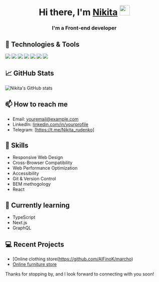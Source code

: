 <h1 align="center">Hi there, I'm <a href="https://daniilshat.ru/" target="_blank">Nikita</a> 
<img src="https://github.com/blackcater/blackcater/raw/main/images/Hi.gif" height="32"/></h1>
<h3 align="center">I'm a Front-end developer</h3>


## 🔧 Technologies & Tools

![](https://img.shields.io/badge/OS-MacOS-informational?style=flat&logo=windows&logoColor=white&color=#d93a7c)
![](https://img.shields.io/badge/Editor-VS_Code-informational?style=flat&logo=visual-studio-code&logoColor=white&color=#d93a7c)
![](https://img.shields.io/badge/Code-HTML-informational?style=flat&logo=html5&logoColor=white&color=#d93a7c)
![](https://img.shields.io/badge/Code-CSS-informational?style=flat&logo=css3&logoColor=white&color=#d93a7c)
![](https://img.shields.io/badge/Code-JavaScript-informational?style=flat&logo=javascript&logoColor=white&color=#d93a7c)
![](https://img.shields.io/badge/Framework-React-informational?style=flat&logo=react&logoColor=white&color=#d93a7c)
![](https://img.shields.io/badge/Framework-Vue.js-informational?style=flat&logo=vue-dot-js&logoColor=white&color=#d93a7c)

## 📈 GitHub Stats

![Nikita's GitHub stats](https://github-readme-stats.vercel.app/api?username=nikita&show_icons=true&theme=radical)

## 📫 How to reach me

- Email: [youremail@example.com](nikitamalashkin73@gmail.com)
- LinkedIn: [linkedin.com/in/yourprofile](https://www.linkedin.com/in/nikita-malashkin-79235a233/)
- Telegram: [https://t.me/Nikita_rudenko]
## 💼 Skills

- Responsive Web Design
- Cross-Browser Compatibility
- Web Performance Optimization
- Accessibility
- Git & Version Control
- BEM methogology
- React

## 🌱 Currently learning

- TypeScript
- Next.js
- GraphQL

## 💻 Recent Projects

- [Online clothing store(https://github.com/AlFinoK/marcho)
- [Online furniture store](https://github.com/AlFinoK/glee)

Thanks for stopping by, and I look forward to connecting with you soon!
